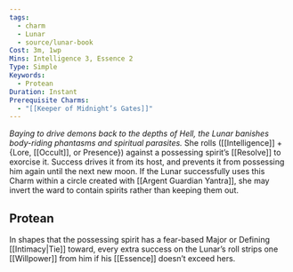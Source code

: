 ```yaml
---
tags:
  - charm
  - Lunar
  - source/lunar-book
Cost: 3m, 1wp
Mins: Intelligence 3, Essence 2
Type: Simple
Keywords:
  - Protean
Duration: Instant
Prerequisite Charms:
  - "[[Keeper of Midnight’s Gates]]"
---
```

*Baying to drive demons back to the depths of Hell, the Lunar banishes body-riding phantasms and spiritual parasites.*
She rolls ([[Intelligence]] + {Lore, [[Occult]], or Presence}) against a possessing spirit’s [[Resolve]] to exorcise it. Success drives it from its host, and prevents it from possessing him again until the next new moon. If the Lunar successfully uses this Charm within a circle created with [[Argent Guardian Yantra]], she may invert the ward to contain spirits rather than keeping them out. 
## Protean 

In shapes that the possessing spirit has a fear-based Major or Defining [[Intimacy|Tie]] toward, every extra success on the Lunar’s roll strips one [[Willpower]] from him if his [[Essence]] doesn’t exceed hers.